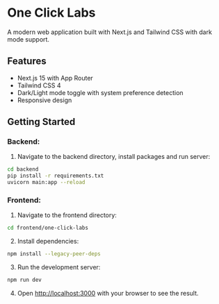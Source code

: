 # One Click Labs

A modern web application built with Next.js and Tailwind CSS with dark mode support.

## Features
- Next.js 15 with App Router
- Tailwind CSS 4
- Dark/Light mode toggle with system preference detection
- Responsive design

## Getting Started

### Backend:

1. Navigate to the backend directory, install packages and run server:
```bash
cd backend
pip install -r requirements.txt
uvicorn main:app --reload
```
### Frontend:
1. Navigate to the frontend directory:
```bash
cd frontend/one-click-labs
```

2. Install dependencies:
```bash
npm install --legacy-peer-deps
```

3. Run the development server:
```bash
npm run dev
```

4. Open [http://localhost:3000](http://localhost:3000) with your browser to see the result.